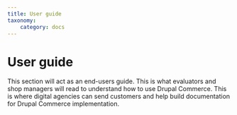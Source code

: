```yaml
---
title: User guide
taxonomy:
    category: docs
---
```


User guide
============

This section will act as an end-users guide. This is what evaluators and shop managers will read to understand how to use Drupal Commerce. This is where digital agencies can send customers and help build documentation for Drupal Commerce implementation.
